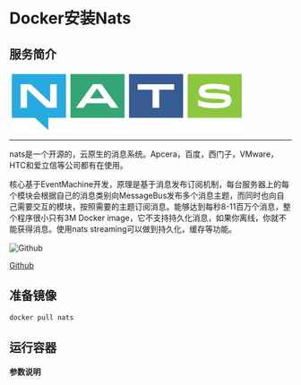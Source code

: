 # **Docker安装Nats** #
## 服务简介 ##


<img src="./../images/nats.png" width = "420" alt="Github" align=center />

* * *
nats是一个开源的，云原生的消息系统。Apcera，百度，西门子，VMware，HTC和爱立信等公司都有在使用。

核心基于EventMachine开发，原理是基于消息发布订阅机制，每台服务器上的每个模块会根据自己的消息类别向MessageBus发布多个消息主题，而同时也向自己需要交互的模块，按照需要的主题订阅消息。能够达到每秒8-11百万个消息，整个程序很小只有3M Docker image，它不支持持久化消息，如果你离线，你就不能获得消息。使用nats streaming可以做到持久化，缓存等功能。

 <img src="https://github.com/favicon.ico" width = "20" alt="Github" align=center />

[ Github ](https://github.com/nats-io/nats-server)
## 准备镜像 ##
    docker pull nats
## 运行容器 ##
#### 参数说明 ####